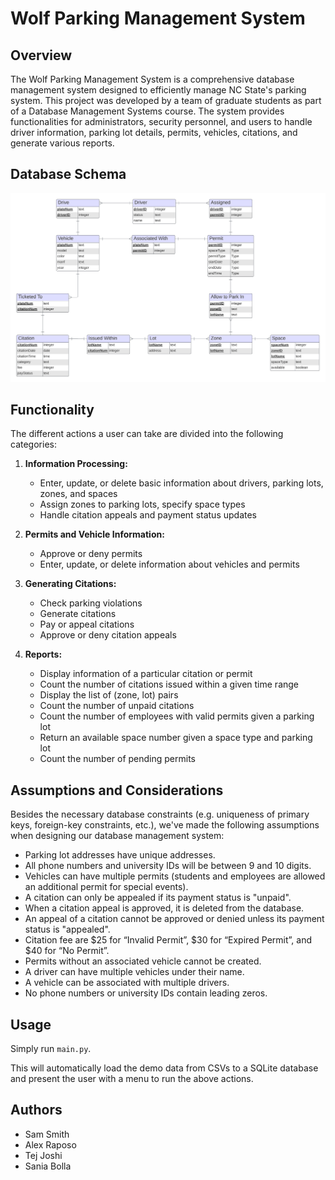 # Wolf Parking Management System

## Overview
The Wolf Parking Management System is a comprehensive database management system designed to efficiently manage NC State's parking system. This project was developed by a team of graduate students as part of a Database Management Systems course. The system provides functionalities for administrators, security personnel, and users to handle driver information, parking lot details, permits, vehicles, citations, and generate various reports.

## Database Schema
<img src="./figures/diagram.png" alt="Alt text" width="1080"/>

## Functionality
The different actions a user can take are divided into the following categories:
1. **Information Processing:**
   - Enter, update, or delete basic information about drivers, parking lots, zones, and spaces
   - Assign zones to parking lots, specify space types
   - Handle citation appeals and payment status updates

2. **Permits and Vehicle Information:**
   - Approve or deny permits
   - Enter, update, or delete information about vehicles and permits

3. **Generating Citations:**
   - Check parking violations
   - Generate citations
   - Pay or appeal citations
   - Approve or deny citation appeals

4. **Reports:**
   - Display information of a particular citation or permit
   - Count the number of citations issued within a given time range
   - Display the list of (zone, lot) pairs
   - Count the number of unpaid citations
   - Count the number of employees with valid permits given a parking lot
   - Return an available space number given a space type and parking lot
   - Count the number of pending permits

## Assumptions and Considerations
Besides the necessary database constraints (e.g. uniqueness of primary keys, foreign-key constraints, etc.), we've made the following assumptions when designing our database management system:
- Parking lot addresses have unique addresses.
- All phone numbers and university IDs will be between 9 and 10 digits.
- Vehicles can have multiple permits (students and employees are allowed an additional permit for special events).
- A citation can only be appealed if its payment status is "unpaid".
- When a citation appeal is approved, it is deleted from the database.
- An appeal of a citation cannot be approved or denied unless its payment status is "appealed".
- Citation fee are $25 for “Invalid Permit”, $30 for “Expired Permit”, and $40 for “No Permit”.
- Permits without an associated vehicle cannot be created.
- A driver can have multiple vehicles under their name.
- A vehicle can be associated with multiple drivers.
- No phone numbers or university IDs contain leading zeros.

## Usage
Simply run `main.py`.

This will automatically load the demo data from CSVs to a SQLite database and present the user with a menu to run the above actions.

## Authors
- Sam Smith
- Alex Raposo
- Tej Joshi
- Sania Bolla
